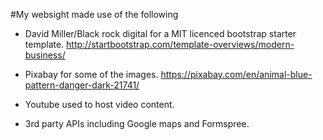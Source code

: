 
#My websight made use of the following

* David Miller/Black rock digital for a MIT licenced bootstrap starter template.
http://startbootstrap.com/template-overviews/modern-business/ 

* Pixabay for some of the images.
https://pixabay.com/en/animal-blue-pattern-danger-dark-21741/

* Youtube used to host video content.

* 3rd party APIs
including Google maps and Formspree.
